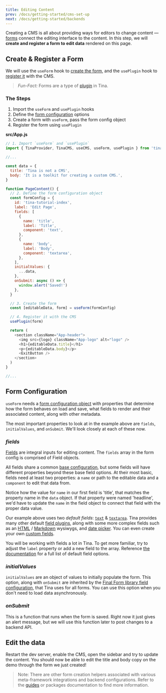 ```yaml
---
title: Editing Content
prev: /docs/getting-started/cms-set-up
next: /docs/getting-started/backends
---
```


Creating a CMS is all about providing ways for editors to change content — [forms](/docs/plugins/forms) connect the editing interface to the content. In this step, we will **create and register a form to edit data** rendered on this page.

## Create & Register a Form

We will use the `useForm` hook to [create the form](/docs/plugins/forms#creating-forms), and the `usePlugin` hook to [register it](/docs/plugins/forms#registering-forms) with the CMS.

> _Fun-Fact:_ Forms are a type of [plugin](/docs/plugins) in Tina.

### The Steps

1. Import the `useForm` and `usePlugin` hooks
2. Define the [form configuration](/docs/plugins/forms#form-configuration) options
3. Create a form with `useForm`, pass the form config object
4. Register the form using `usePlugin`

**src/App.js**

```js
// 1. Import `useForm` and `usePlugin`
import { TinaProvider, TinaCMS, useCMS, useForm, usePlugin } from 'tinacms'

//...

const data = {
  title: 'Tina is not a CMS',
  body: 'It is a toolkit for creating a custom CMS.',
}

function PageContent() {
  // 2. Define the form configuration object
  const formConfig = {
    id: 'tina-tutorial-index',
    label: 'Edit Page',
    fields: [
      {
        name: 'title',
        label: 'Title',
        component: 'text',
      },
      {
        name: 'body',
        label: 'Body',
        component: 'textarea',
      },
    ],
    initialValues: {
      ...data,
    },
    onSubmit: async () => {
      window.alert('Saved!')
    },
  }

  // 3. Create the form
  const [editableData, form] = useForm(formConfig)

  // 4. Register it with the CMS
  usePlugin(form)

  return (
    <section className="App-header">
      <img src={logo} className="App-logo" alt="logo" />
      <h1>{editableData.title}</h1>
      <p>{editableData.body}</p>
      <ExitButton />
    </section>
  )
}

//...
```

## Form Configuration

`useForm` needs a [form configuration object](/docs/plugins/forms#form-configuration) with properties that determine how the form behaves on load and save, what fields to render and their associated content, along with other metadata.

The most important properties to look at in the example above are `fields`, `initialValues`, and `onSubmit`. We'll look closely at each of these now.

### _fields_

[Fields](/docs/plugins/fields) are integral inputs for editing content. The `fields` array in the form config is comprised of Field objects.

All fields share a common [base configuration](docs/plugins/fields#field-config), but some fields will have different properties beyond these base field options. At their most basic, fields need at least two properties: a `name` or path to the editable data and a `component` to edit that data from.

Notice how the value for `name` in our first field is 'title', that matches the property name in the `data` object. If that property were named 'headline', we'd have to update the `name` in the field object to connect that field with the proper data value.

Our example above uses two _default fields_: [`text`](/docs/plugins/fields/text) & [`textarea`](/docs/plugins/fields/textarea). Tina provides many other default [field plugins](/docs/plugins/fields), along with some more complex fields such as an [HTML](/docs/plugins/fields/html) / [Markdown](/docs/plugins/fields/markdown) wysiwygs, and [date picker](/docs/plugins/fields/date). You can even create your own [custom fields](/docs/plugins/fields/custom-fields).

You will be working with fields a lot in Tina. To get more familiar, try to adjust the `label` property or add a new field to the array. Reference [the documentation](/docs/plugins/fields) for a full list of default field options.

### _initialValues_

`initialValues` are an object of values to initially populate the form. This option, along with `onSubmit` are inherited by the [Final Form library field configuration](https://final-form.org/docs/final-form/types/Config), that Tina uses for all forms. You can use this option when you don't need to load data asynchronously.

### _onSubmit_

This is a function that runs when the form is saved. Right now it just gives an alert message, but we will use this function later to post changes to a backend API.

## Edit the data

Restart the dev server, enable the CMS, open the sidebar and try to update the content. You should now be able to edit the title and body copy on the demo through the form we just created!

> Note: There are other form creation helpers associated with various meta-framework integrations and backend configurations. Refer to the [guides](/guides) or packages documentation to find more information.
